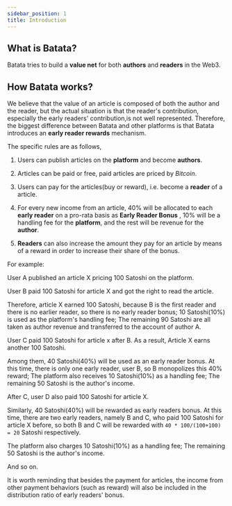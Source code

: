 ```yaml
---
sidebar_position: 1
title: Introduction
---
```


## What is Batata?

Batata tries to build a **value net** for both **authors** and **readers** in the Web3.

## How Batata works?

We believe that the value of an article is composed of both the author and the reader, but the actual situation is that the reader's contribution, especially the early readers' contribution,is not well represented. Therefore, the biggest difference between Batata and other platforms is that Batata introduces an **early reader rewards** mechanism.

The specific rules are as follows,

1. Users can publish articles on the **platform** and become **authors**.

2. Articles can be paid or free, paid articles are priced by _Bitcoin_.

3. Users can pay for the articles(buy or reward), i.e. become a **reader** of a article.

4. For every new income from an article, 40% will be allocated to each **early reader** on a pro-rata basis as **Early Reader Bonus** , 10% will be a handling fee for the **platform**, and the rest will be revenue for the **author**.

5. **Readers** can also increase the amount they pay for an article by means of a reward in order to increase their share of the bonus.

For example:

User A published an article X pricing 100 Satoshi on the platform.

User B paid 100 Satoshi for article X and got the right to read the article.

Therefore, article X earned 100 Satoshi, because B is the first reader and there is no earlier reader, so there is no early reader bonus; 10 Satoshi(10%) is used as the platform's handling fee; The remaining 90 Satoshi are all taken as author revenue and transferred to the account of author A.

User C paid 100 Satoshi for article x after B. As a result, Article X earns another 100 Satoshi.

Among them, 40 Satoshi(40%) will be used as an early reader bonus. At this time, there is only one early reader, user B, so B monopolizes this 40% reward; The platform also receives 10 Satoshi(10%) as a handling fee; The remaining 50 Satoshi is the author's income.

After C, user D also paid 100 Satoshi for article X.

Similarly, 40 Satoshi(40%) will be rewarded as early readers bonus. At this time, there are two early readers, namely B and C, who paid 100 Satoshi for article X before, so both B and C will be rewarded with `40 * 100/(100+100) = 20` Satoshi respectively.

The platform also charges 10 Satoshi(10%) as a handling fee; The remaining 50 Satoshi is the author's income.

And so on.

It is worth reminding that besides the payment for articles, the income from other payment behaviors (such as reward) will also be included in the distribution ratio of early readers' bonus.

